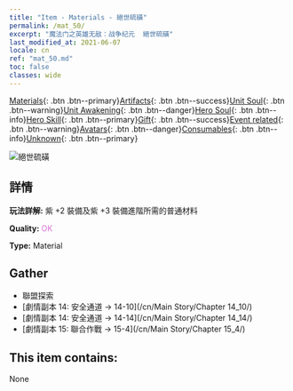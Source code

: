 ```yaml
---
title: "Item - Materials - 絕世硫磺"
permalink: /mat_50/
excerpt: "魔法门之英雄无敌：战争纪元  絕世硫磺"
last_modified_at: 2021-06-07
locale: cn
ref: "mat_50.md"
toc: false
classes: wide
---
```

 [Materials](/ItemsCN/){: .btn .btn--primary}[Artifacts](/ItemsCN/Artifacts/){: .btn .btn--success}[Unit Soul](/ItemsCN/UnitSoul/){: .btn .btn--warning}[Unit Awakening](/ItemsCN/UnitAwakening/){: .btn .btn--danger}[Hero Soul](/ItemsCN/HeroSoul/){: .btn .btn--info}[Hero Skill](/ItemsCN/HeroSkill/){: .btn .btn--primary}[Gift](/ItemsCN/Gift/){: .btn .btn--success}[Event related](/ItemsCN/Events/){: .btn .btn--warning}[Avatars](/ItemsCN/Avatars/){: .btn .btn--danger}[Consumables](/ItemsCN/Consumables/){: .btn .btn--info}[Unknown](/ItemsCN/Unknown/){: .btn .btn--primary}

 ![絕世硫磺](/images/t/i_cailiao_liuhuang2.png)

## 詳情
 **玩法詳解:** 紫 +2 裝備及紫 +3 裝備進階所需的普通材料

 **Quality:** <span style="color: #DA70D6">OK</span>

 **Type:** Material

## Gather

*    聯盟探索 
*    [劇情副本 14: 安全通道 -> 14-10](/cn/Main Story/Chapter 14_10/) 
*    [劇情副本 14: 安全通道 -> 14-14](/cn/Main Story/Chapter 14_14/) 
*    [劇情副本 15: 聯合作戰 -> 15-4](/cn/Main Story/Chapter 15_4/) 

## This item contains:

  None

